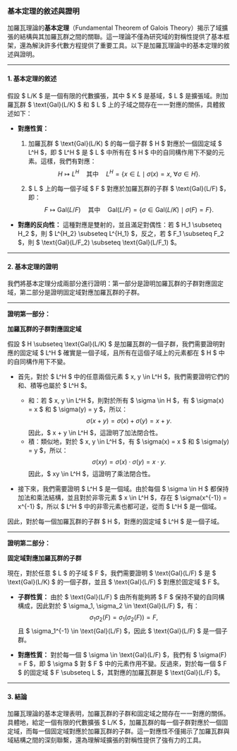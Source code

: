 ### **基本定理的敘述與證明**

加羅瓦理論的**基本定理**（Fundamental Theorem of Galois Theory）揭示了域擴張的結構與其加羅瓦群之間的關聯。這一理論不僅為研究域的對稱性提供了基本框架，還為解決許多代數方程提供了重要工具。以下是加羅瓦理論中的基本定理的敘述與證明。

---

#### **1. 基本定理的敘述**

假設 $ L/K $ 是一個有限的代數擴張，其中 $ K $ 是基域，$ L $ 是擴張域。則加羅瓦群 $ \text{Gal}(L/K) $ 和 $ L $ 上的子域之間存在一一對應的關係，具體敘述如下：

- **對應性質：** 
  1. 加羅瓦群 $ \text{Gal}(L/K) $ 的每一個子群 $ H $ 對應於一個固定域 $ L^H $，即 $ L^H $ 是 $ L $ 中所有在 $ H $ 中的自同構作用下不變的元素。這樣，我們有對應：
  $$
  H \mapsto L^H \quad \text{其中} \quad L^H = \{ x \in L \mid \sigma(x) = x, \ \forall \sigma \in H \}.
  $$
  
  2. $ L $ 上的每一個子域 $ F $ 對應於加羅瓦群的子群 $ \text{Gal}(L/F) $，即：
  $$
  F \mapsto \text{Gal}(L/F) \quad \text{其中} \quad \text{Gal}(L/F) = \{ \sigma \in \text{Gal}(L/K) \mid \sigma(F) = F \}.
  $$

- **對應的反向性：**
  這種對應是雙射的，並且滿足對偶性：若 $ H_1 \subseteq H_2 $，則 $ L^{H_2} \subseteq L^{H_1} $，反之，若 $ F_1 \subseteq F_2 $，則 $ \text{Gal}(L/F_2) \subseteq \text{Gal}(L/F_1) $。

---

#### **2. 基本定理的證明**

我們將基本定理分成兩部分進行證明：第一部分是證明加羅瓦群的子群對應固定域，第二部分是證明固定域對應加羅瓦群的子群。

---

**證明第一部分：** 

**加羅瓦群的子群對應固定域**

假設 $ H \subseteq \text{Gal}(L/K) $ 是加羅瓦群的一個子群，我們需要證明對應的固定域 $ L^H $ 確實是一個子域，且所有在這個子域上的元素都在 $ H $ 中的自同構作用下不變。

- 首先，對於 $ L^H $ 中的任意兩個元素 $ x, y \in L^H $，我們需要證明它們的和、積等也屬於 $ L^H $。
  - 和：若 $ x, y \in L^H $，則對於所有 $ \sigma \in H $，有 $ \sigma(x) = x $ 和 $ \sigma(y) = y $，所以：
    $$
    \sigma(x + y) = \sigma(x) + \sigma(y) = x + y.
    $$
    因此，$ x + y \in L^H $，這證明了加法閉合性。
  - 積：類似地，對於 $ x, y \in L^H $，有 $ \sigma(x) = x $ 和 $ \sigma(y) = y $，所以：
    $$
    \sigma(xy) = \sigma(x) \cdot \sigma(y) = x \cdot y.
    $$
    因此，$ xy \in L^H $，這證明了乘法閉合性。
  
- 接下來，我們需要證明 $ L^H $ 是一個域。由於每個 $ \sigma \in H $ 都保持加法和乘法結構，並且對於非零元素 $ x \in L^H $，存在 $ \sigma(x^{-1}) = x^{-1} $，所以 $ L^H $ 中的非零元素也都可逆，從而 $ L^H $ 是一個域。

因此，對於每一個加羅瓦群的子群 $ H $，對應的固定域 $ L^H $ 是一個子域。

---

**證明第二部分：**

**固定域對應加羅瓦群的子群**

現在，對於任意 $ L $ 的子域 $ F $，我們需要證明 $ \text{Gal}(L/F) $ 是 $ \text{Gal}(L/K) $ 的一個子群，並且 $ \text{Gal}(L/F) $ 對應於固定域 $ F $。

- **子群性質：** 由於 $ \text{Gal}(L/F) $ 由所有能夠將 $ F $ 保持不變的自同構構成，因此對於 $ \sigma_1, \sigma_2 \in \text{Gal}(L/F) $，有：
  $$
  \sigma_1 \sigma_2(F) = \sigma_1(\sigma_2(F)) = F,
  $$
  且 $ \sigma_1^{-1} \in \text{Gal}(L/F) $，因此 $ \text{Gal}(L/F) $ 是一個子群。

- **對應性質：** 對於每一個 $ \sigma \in \text{Gal}(L/F) $，我們有 $ \sigma(F) = F $，即 $ \sigma $ 對 $ F $ 中的元素作用不變。反過來，對於每一個 $ F $ 的固定域 $ F \subseteq L $，其對應的加羅瓦群是 $ \text{Gal}(L/F) $。

---

#### **3. 結論**

加羅瓦理論的基本定理表明，加羅瓦群的子群和固定域之間存在一一對應的關係。具體地，給定一個有限的代數擴張 $ L/K $，加羅瓦群的每一個子群對應於一個固定域，而每一個固定域對應於加羅瓦群的子群。這一對應性不僅揭示了加羅瓦群與域結構之間的深刻聯繫，還為理解域擴張的對稱性提供了強有力的工具。